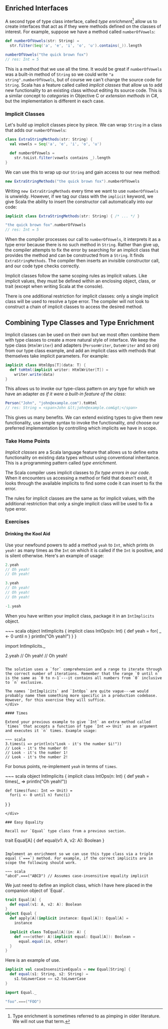 ## Enriched Interfaces

A second type of type class interface, called *type enrichment*[^pimping] allow us to create
 interfaces that act as if they were methods defined on the classes of interest. For example, suppose we have a method called `numberOfVowels`:

~~~ scala
def numberOfVowels(str: String) =
  str.filter(Seq('a', 'e', 'i', 'o', 'u').contains(_)).length

numberOfVowels("the quick brown fox")
// res: Int = 5
~~~

[^pimping]: Type enrichment is sometimes referred to as pimping in older literature. We will not use that term.


This is a method that we use all the time. It would be great if `numberOfVowels` was a built-in method of `String` so we could write `"a string".numberOfVowels`, but of course we can't change the source code for `String`. Scala has a feature called called *implicit classes* that allow us to add new functionality to an existing class without editing its source code. This is a similar concept to *categories* in Objective C or *extension methods* in C#, but the implementation is different in each case.

### Implicit Classes

Let's build up implicit classes piece by piece. We can wrap `String` in a class that adds our `numberOfVowels`:

~~~ scala
class ExtraStringMethods(str: String) {
  val vowels = Seq('a', 'e', 'i', 'o', 'u')

  def numberOfVowels =
    str.toList.filter(vowels contains _).length
}
~~~

We can use this to wrap up our `String` and gain access to our new method:

~~~ scala
new ExtraStringMethods("the quick brown fox").numberOfVowels
~~~

Writing `new ExtraStringMethods` every time we want to use `numberOfVowels` is unwieldy. However, if we tag our class with the `implicit` keyword, we give Scala the ability to insert the constructor call automatically into our code:

~~~ scala
implicit class ExtraStringMethods(str: String) { /* ... */ }

"the quick brown fox".numberOfVowels
// res: Int = 5
~~~

When the compiler processes our call to `numberOfVowels`, it interprets it as a type error because there is no such method in `String`. Rather than give up, the compiler attempts to fix the error by searching for an implicit class that provides the method and can be constructed from a `String`. It finds `ExtraStringMethods`. The compiler then inserts an invisible constructor call, and our code type checks correctly.

Implicit classes follow the same scoping rules as implicit values. Like implicit values, they must be defined within an enclosing object, class, or trait (except when writing Scala at the console).

There is one additional restriction for implicit classes: only a single implicit class will be used to resolve a type error. The compiler will not look to construct a chain of implicit classes to access the desired method. 

## Combining Type Classes and Type Enrichment

Implicit classes can be used on their own but we most often combine them with type classes to create a more natural style of interface. We keep the type class (`HtmlWriter`) and adapters (`PersonWriter`, `DateWriter` and so on) from our type class example, and add an implicit class with methods that themselves take implicit parameters. For example:

~~~ scala
implicit class HtmlOps[T](data: T) {
  def toHtml(implicit writer: HtmlWriter[T]) =
    writer.write(data)
}
~~~

This allows us to invoke our type-class pattern on any type for which we have an adapter *as if it were a built-in feature of the class*:

~~~ scala
Person("John", "john@example.com").toHtml
// res: String = <span>John &lt;john@example.com&gt;</span>
~~~

This gives us many benefits. We can extend existing types to give them new functionality, use simple syntax to invoke the functionality, *and* choose our preferred implementation by controlling which implicits we have in scope.

### Take Home Points

*Implicit classes* are a Scala language feature that allows us to define extra functionality on existing data types without using conventional inheritance. This is a programming pattern called *type enrichment*. 

The Scala compiler uses implicit classes to *fix type errors in our code*. When it encounters us accessing a method or field that doesn't exist, it looks through the available implicits to find some code it can insert to fix the error.

The rules for implicit classes are the same as for implicit values, with the additional restriction that only a single implicit class will be used to fix a type error.

### Exercises

#### Drinking the Kool Aid

Use your newfound powers to add a method `yeah` to `Int`, which prints `Oh yeah!` as many times as the `Int` on which it is called if the `Int` is positive, and is silent otherwise. Here's an example of usage:

~~~ scala
2.yeah
// Oh yeah!
// Oh yeah!

3.yeah
// Oh yeah!
// Oh yeah!
// Oh yeah!

-1.yeah

~~~

When you have written your implicit class, package it in an `IntImplicits` object.

<div class="solution">
~~~ scala
object IntImplicits {
  implicit class IntOps(n: Int) {
    def yeah = for{ _ <- 0 until n } println("Oh yeah!")
  }
}

import IntImplicits._

2.yeah
// Oh yeah!
// Oh yeah!
~~~

The solution uses a `for` comprehension and a range to iterate through the correct number of iterations. Remember that the range `0 until n` is the same as `0 to n-1`---it contains all numbers from `0` inclusive to `n` exclusive.

The names `IntImplicits` and `IntOps` are quite vague---we would probably name them something more specific in a production codebase. However, for this exercise they will suffice.
</div>

#### Times

Extend your previous example to give `Int` an extra method called `times` that accepts a function of type `Int => Unit` as an argument and executes it `n` times. Example usage:

~~~ scala
3.times(i => println(s"Look - it's the number $i!"))
// Look - it's the number 0!
// Look - it's the number 1!
// Look - it's the number 2!
~~~

For bonus points, re-implement `yeah` in terms of `times`.

<div class="solution">
~~~ scala
object IntImplicits {
  implicit class IntOps(n: Int) {
    def yeah =
      times(_ => println("Oh yeah!"))

    def times(func: Int => Unit) =
      for(i <- 0 until n) func(i)
  }
}
~~~
</div>

### Easy Equality

Recall our `Equal` type class from a previous section. 

~~~
trait Equal[A] {
  def equal(v1: A, v2: A): Boolean
}
~~~

Implement an enrichment so we can use this type class via a triple equal (`===`) method. For example, if the correct implicits are in scope the following should work.

~~~ scala
"abcd".===("ABCD") // Assumes case-insensitive equality implicit
~~~

<div class="solution">
We just need to define an implicit class, which I have here placed in the companion object of `Equal`.

~~~ scala
trait Equal[A] {
  def equal(v1: A, v2: A): Boolean
}
object Equal {
  def apply[A](implicit instance: Equal[A]): Equal[A] =
    instance

  implicit class ToEqual[A](in: A) {
    def ===(other: A)(implicit equal: Equal[A]): Boolean =
      equal.equal(in, other)
  }
}
~~~

Here is an example of use.

~~~ scala
implicit val caseInsensitiveEquals = new Equal[String] {
  def equal(s1: String, s2: String) =
    s1.toLowerCase == s2.toLowerCase
}

import Equal._

"foo".===("FOO")
~~~
</div>

